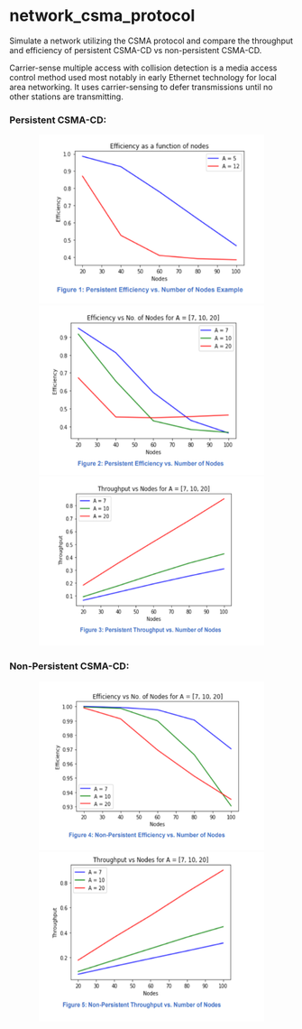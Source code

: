 # network_csma_protocol
Simulate a network utilizing the CSMA protocol and compare the throughput and efficiency of persistent CSMA-CD vs non-persistent CSMA-CD.

Carrier-sense multiple access with collision detection is a media access control method used most notably in early Ethernet technology for local area networking. It uses carrier-sensing to defer transmissions until no other stations are transmitting.

### Persistent CSMA-CD:

<div align="center">
    <img src="/images/1.PNG" height="300" width="400">
</div>

<div align="center">
    <img src="/images/2.PNG" height="300" width="400">
</div>

<div align="center">
    <img src="/images/3.PNG" height="300" width="400">
</div>


### Non-Persistent CSMA-CD:

<div align="center">
    <img src="/images/4.PNG" height="300" width="400">
</div>

<div align="center">
    <img src="/images/5.PNG" height="300" width="400">
</div>
